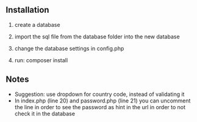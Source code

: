 ## Installation

1. create a database

2. import the sql file from the database folder into the new database

3. change the database settings in config.php

4. run: composer install

## Notes

- Suggestion: use dropdown for country code, instead of validating it
- In index.php (line 20) and password.php (line 21) you can uncomment the line in order to see the password as hint in the url in order to not check it in the database